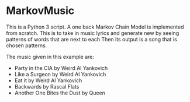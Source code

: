 # MarkovMusic
This is a Python 3 script. A one back Markov Chain Model is implemented from scratch. This is to take in music lyrics and generate new by seeing patterns of words that are next to each Then its output is a song that is chosen patterns.

The music given in this example are:  
* Party in the CIA by Weird Al Yankovich  
* Like a Surgeon by Weird Al Yankovich  
* Eat it by Weird Al Yankovich  
* Backwards by Rascal Flats  
* Another One Bites the Dust by Queen  
